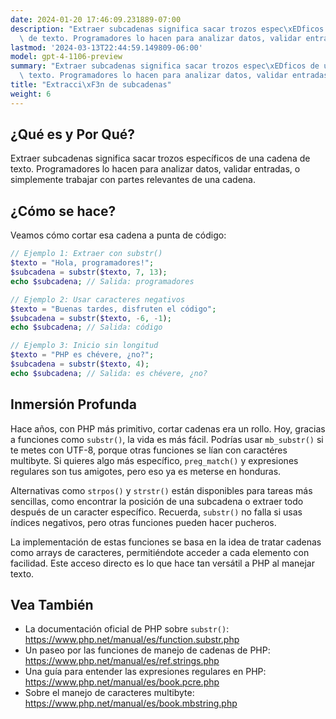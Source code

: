 ```yaml
---
date: 2024-01-20 17:46:09.231889-07:00
description: "Extraer subcadenas significa sacar trozos espec\xEDficos de una cadena\
  \ de texto. Programadores lo hacen para analizar datos, validar entradas, o simplemente\u2026"
lastmod: '2024-03-13T22:44:59.149809-06:00'
model: gpt-4-1106-preview
summary: "Extraer subcadenas significa sacar trozos espec\xEDficos de una cadena de\
  \ texto. Programadores lo hacen para analizar datos, validar entradas, o simplemente\u2026"
title: "Extracci\xF3n de subcadenas"
weight: 6
---
```


## ¿Qué es y Por Qué?

Extraer subcadenas significa sacar trozos específicos de una cadena de texto. Programadores lo hacen para analizar datos, validar entradas, o simplemente trabajar con partes relevantes de una cadena.

## ¿Cómo se hace?

Veamos cómo cortar esa cadena a punta de código:

```php
// Ejemplo 1: Extraer con substr()
$texto = "Hola, programadores!";
$subcadena = substr($texto, 7, 13);
echo $subcadena; // Salida: programadores

// Ejemplo 2: Usar caracteres negativos
$texto = "Buenas tardes, disfruten el código";
$subcadena = substr($texto, -6, -1);
echo $subcadena; // Salida: código

// Ejemplo 3: Inicio sin longitud
$texto = "PHP es chévere, ¿no?";
$subcadena = substr($texto, 4);
echo $subcadena; // Salida: es chévere, ¿no?
```

## Inmersión Profunda

Hace años, con PHP más primitivo, cortar cadenas era un rollo. Hoy, gracias a funciones como `substr()`, la vida es más fácil. Podrías usar `mb_substr()` si te metes con UTF-8, porque otras funciones se lían con caractéres multibyte. Si quieres algo más específico, `preg_match()` y expresiones regulares son tus amigotes, pero eso ya es meterse en honduras.

Alternativas como `strpos()` y `strstr()` están disponibles para tareas más sencillas, como encontrar la posición de una subcadena o extraer todo después de un caracter específico. Recuerda, `substr()` no falla si usas índices negativos, pero otras funciones pueden hacer pucheros.

La implementación de estas funciones se basa en la idea de tratar cadenas como arrays de caracteres, permitiéndote acceder a cada elemento con facilidad. Este acceso directo es lo que hace tan versátil a PHP al manejar texto.

## Vea También

- La documentación oficial de PHP sobre `substr()`: https://www.php.net/manual/es/function.substr.php
- Un paseo por las funciones de manejo de cadenas de PHP: https://www.php.net/manual/es/ref.strings.php
- Una guía para entender las expresiones regulares en PHP: https://www.php.net/manual/es/book.pcre.php
- Sobre el manejo de caracteres multibyte: https://www.php.net/manual/es/book.mbstring.php
